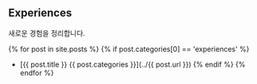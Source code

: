 ## Experiences
새로운 경험을 정리합니다.

{% for post in site.posts %}
{% if post.categories[0] == 'experiences' %}
- [{{ post.title }} {{ post.categories }}](../{{ post.url }})
{% endif %}
{% endfor %}
